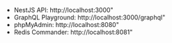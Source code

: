- NestJS API: http://localhost:3000"
- GraphQL Playground: http://localhost:3000/graphql"
- phpMyAdmin: http://localhost:8080"
- Redis Commander: http://localhost:8081"
